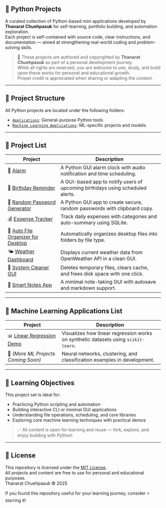 ## 🧩 Python Projects

A curated collection of Python-based mini applications developed by **Thanarat Chuehpasuk** for self-learning, portfolio building, and automation exploration.  
Each project is self-contained with source code, clear instructions, and documentation — aimed at strengthening real-world coding and problem-solving skills.

> 🧠 These projects are authored and copyrighted by **Thanarat Chuehpasuk** as part of a personal development journey.  
> While all rights are reserved, you are welcome to use, study, and build upon these works for personal and educational growth.  
> Proper credit is appreciated when sharing or adapting the content.

---

## 📁 Project Structure

All Python projects are located under the following folders:

- [`Applications`](Applications): General-purpose Python tools
- [`Machine Learning Applications`](Machine-Learning-Applications): ML-specific projects and models

---

## 📌 Project List

| Project | Description |
|--------|-------------|
| 🔔 [Alarm](Applications/Alarm) | A Python GUI alarm clock with audio notification and time scheduling. |
| 🎂 [Birthday Reminder](Applications/BirthdayReminder) | A GUI-based app to notify users of upcoming birthdays using scheduled alerts. |
| 🔐 [Random Password Generator](Applications/RandomPasswordGenerator) | A Python GUI app to create secure, random passwords with clipboard copy. |
| 💰 [Expense Tracker](Applications/ExpenseTracke) | Track daily expenses with categories and auto-summary using SQLite. |
| 🧹 [Auto File Organizer for Desktop](Applications/AutoFileOrganizerfordesktop) | Automatically organizes desktop files into folders by file type. |
| 🌤️ [Weather Dashboard](Applications/WeatherDashboard) | Displays current weather data from OpenWeather API in a clean GUI. |
| 🧼 [System Cleaner GUI](Applications/SystemCleanerGUI) | Deletes temporary files, clears cache, and frees disk space with one click. |
| 📝 [Smart Notes App](Applications/SmartNotesApp) | A minimal note-taking GUI with autosave and markdown support. |

---

## 🤖 Machine Learning Applications List

| Project | Description |
|--------|-------------|
| 📊 [Linear Regression Demo](../Machine%20Learning%20Applications/Linear%20Regression%20Demo) | Visualizes how linear regression works on synthetic datasets using `scikit-learn`. |
| 🧠 *(More ML Projects Coming Soon)* | Neural networks, clustering, and classification examples in development. |

---

## 🧠 Learning Objectives

This project set is ideal for:
- Practicing Python scripting and automation
- Building interactive CLI or minimal GUI applications
- Understanding file operations, scheduling, and core libraries
- Exploring core machine learning techniques with practical demos

> ✅ All content is open for learning and reuse — fork, explore, and enjoy building with Python!

---

## 🧾 License

This repository is licensed under the [MIT License](./LICENSE).  
All projects and content are free to use for personal and educational purposes.  
Thanarat Chuehpasuk © 2025

If you found this repository useful for your learning journey, consider ⭐ starring it!
